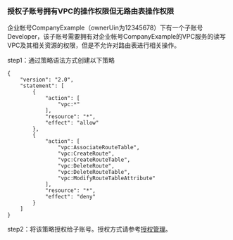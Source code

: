 ### 授权子账号拥有VPC的操作权限但无路由表操作权限

企业帐号CompanyExample（ownerUin为12345678）下有一个子账号Developer，该子账号需要拥有对企业帐号CompanyExample的VPC服务的读写VPC及其相关资源的权限，但是不允许对路由表进行相关操作。

step1：通过策略语法方式创建以下策略
```
{
    "version": "2.0",
    "statement": [
        {
            "action": [
                "vpc:*"
            ],
            "resource": "*",
            "effect": "allow"
        },
        {
            "action": [
                "vpc:AssociateRouteTable",
                "vpc:CreateRoute",
                "vpc:CreateRouteTable",
                "vpc:DeleteRoute",
                "vpc:DeleteRouteTable",
                "vpc:ModifyRouteTableAttribute"
            ],
            "resource": "*",
            "effect": "deny"
        }
    ]
}
```
step2：将该策略授权给子账号。授权方式请参考[授权管理](http://tce.fsphere.cn/document/product/378/8961)。
